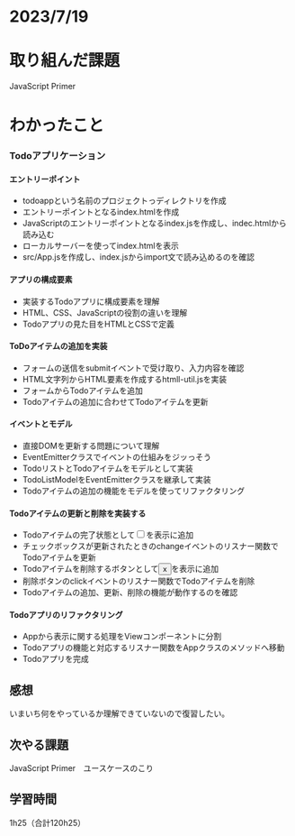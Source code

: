 # 2023/7/19
# 取り組んだ課題
JavaScript Primer

# わかったこと

### Todoアプリケーション
#### エントリーポイント
- todoappという名前のプロジェクトっディレクトリを作成
- エントリーポイントとなるindex.htmlを作成
- JavaScriptのエントリーポイントとなるindex.jsを作成し、indec.htmlから読み込む
- ローカルサーバーを使ってindex.htmlを表示
- src/App.jsを作成し、index.jsからimport文で読み込めるのを確認
#### アプリの構成要素
- 実装するTodoアプリに構成要素を理解
- HTML、CSS、JavaScriptの役割の違いを理解
- Todoアプリの見た目をHTMLとCSSで定義
#### ToDoアイテムの追加を実装
- フォームの送信をsubmitイベントで受け取り、入力内容を確認
- HTML文字列からHTML要素を作成するhtmll-util.jsを実装
- フォームからTodoアイテムを追加
- Todoアイテムの追加に合わせてTodoアイテムを更新
#### イベントとモデル
- 直接DOMを更新する問題について理解
- EventEmitterクラスでイベントの仕組みをジッっそう
- TodoリストとTodoアイテムをモデルとして実装
- TodoListModelをEventEmitterクラスを継承して実装
- Todoアイテムの追加の機能をモデルを使ってリファクタリング
#### Todoアイテムの更新と削除を実装する
- Todoアイテムの完了状態として<input type="checkbox">を表示に追加
- チェックボックスが更新されたときのchangeイベントのリスナー関数でTodoアイテムを更新
- Todoアイテムを削除するボタンとして<button class="deleate">x</button>を表示に追加
- 削除ボタンのclickイベントのリスナー関数でTodoアイテムを削除
- Todoアイテムの追加、更新、削除の機能が動作するのを確認
#### Todoアプリのリファクタリング
- Appから表示に関する処理をViewコンポーネントに分割
- Todoアプリの機能と対応するリスナー関数をAppクラスのメソッドへ移動
- Todoアプリを完成

## 感想
いまいち何をやっているか理解できていないので復習したい。

## 次やる課題
JavaScript Primer　ユースケースのこり

## 学習時間
1h25（合計120h25）
